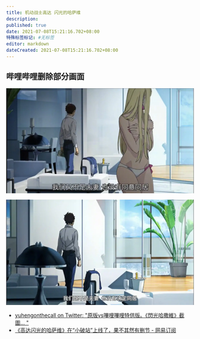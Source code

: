 ```yaml
---
title: 机动战士高达 闪光的哈萨维
description:
published: true
date: 2021-07-08T15:21:16.702+08:00
特殊标签标记: #无标签
editor: markdown
dateCreated: 2021-07-08T15:21:16.702+08:00
---
```


## 哔哩哔哩删除部分画面

![未和谐](/src/video/Hathaway/un.webp)

![哔哩哔哩](/src/video/Hathaway/bilibili.webp)

+ [yuhengonthecall on Twitter: "原版vs嗶哩嗶哩特供版。《閃光哈撒維》截圖… "](https://web.archive.org/web/20210703091955/https://twitter.com/yuheng4/status/1410982924569255936)
+ [《高达闪光的哈萨维》在“小破站”上线了，果不其然有删节 - 网易订阅](https://archive.is/LHRPu "https://www.163.com/dy/article/GE1NB2O40515A574.html")
